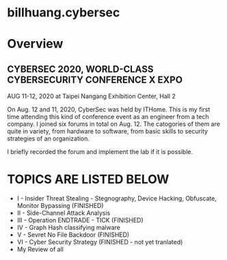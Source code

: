 # billhuang.cybersec

# Overview
## CYBERSEC 2020, WORLD-CLASS CYBERSECURITY CONFERENCE X EXPO
AUG 11-12, 2020 at Taipei Nangang Exhibition Center, Hall 2

On Aug. 12 and 11, 2020, CyberSec was held by ITHome. This is my first time attending this kind of conference event as an engineer from a tech company.
I joined six forums in total on Aug. 12. The catogories of them are quite in variety, from hardware to software, from basic skills to security strategies of an organization.

I briefly recorded the forum and implement the lab if it is possible.

# TOPICS ARE LISTED BELOW
-   I   - Insider Threat Stealing - Stegnography, Device Hacking, Obfuscate, Monitor Bypassing (FINISHED)
-   II  - Side-Channel Attack Analysis
-   III - Operation ENDTRADE - TICK (FINISHED)
-   IV  - Graph Hash classifying malware
-   V   - Sevret No File Backdoor (FINISHED)
-   VI  - Cyber Security Strategy (FINISHED - not yet tranlated)
-   My Review of all
